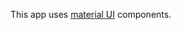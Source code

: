 
This app uses [material UI](https://github.com/xotahal/react-native-material-ui/blob/master/docs/Components.md) components.

